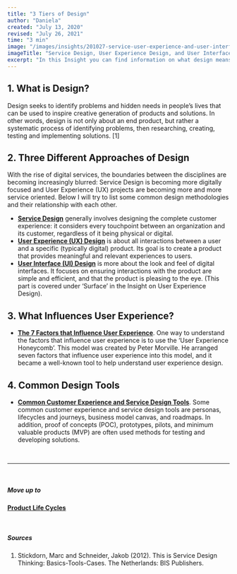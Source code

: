 ```yaml
---
title: "3 Tiers of Design"
author: "Daniela"
created: "July 13, 2020"
revised: "July 26, 2021"
time: "3 min"
image: "/images/insights/201027-service-user-experience-and-user-interface-design.jpg"
imageTitle: "Service Design, User Experience Design, and User Interface Design"
excerpt: "In this Insight you can find information on what design means, and what the three tiers of design are."
---
```


## 1. What is Design?

Design seeks to identify problems and hidden needs in people’s lives that can be used to inspire creative generation of products and solutions. In other words, design is not only about an end product, but rather a systematic process of identifying problems, then researching, creating, testing and implementing solutions. [1]

## 2. Three Different Approaches of Design

With the rise of digital services, the boundaries between the disciplines are becoming increasingly blurred: Service Design is becoming more digitally focused and User Experience (UX) projects are becoming more and more service oriented. Below I will try to list some common design methodologies and their relationship with each other.

- [**Service Design**](/insights/service-design) generally involves designing the complete customer experience: it considers every touchpoint between an organization and its customer, regardless of it being physical or digital.
- [**User Experience (UX) Design**](/insights/ux-design) is about all interactions between a user and a specific (typically digital) product. Its goal is to create a product that provides meaningful and relevant experiences to users.
- [**User Interface (UI) Design**](/insights/ux-design/#25-surface) is more about the look and feel of digital interfaces. It focuses on ensuring interactions with the product are simple and efficient, and that the product is pleasing to the eye. (This part is covered under ‘Surface’ in the Insight on User Experience Design).

## 3. What Influences User Experience?

- [**The 7 Factors that Influence User Experience**](/insights/7-factors-of-user-experience). One way to understand the factors that influence user experience is to use the ‘User Experience Honeycomb’. This model was created by Peter Morville. He arranged seven factors that influence user experience into this model, and it became a well-known tool to help understand user experience design.

## 4. Common Design Tools

- [**Common Customer Experience and Service Design Tools**](/insights/customer-experience-and-service-design-tools). Some common customer experience and service design tools are personas, lifecycles and journeys, business model canvas, and roadmaps. In addition, proof of concepts (POC), prototypes, pilots, and minimum valuable products (MVP) are often used methods for testing and developing solutions.

&nbsp;

***
&nbsp;

##### Move up to

[**Product Life Cycles**](/insights/product-lifecycles)

&nbsp;

##### Sources

1. Stickdorn, Marc and Schneider, Jakob (2012). This is Service Design Thinking: Basics-Tools-Cases. The Netherlands: BIS Publishers.